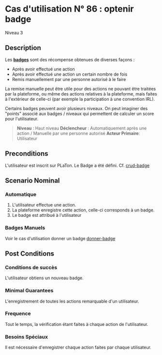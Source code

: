 
# Cas d'utilisation N° 86 :  optenir badge

Niveau 3

## Description

Les **[badges](https://github.com/PremierLangage/plconception/blob/master/conception/concept/badge.md)**   sont des récompense obtenues de diverses façons :
* Après avoir effectué une action
* Après avoir effectué une action un certain nombre de fois
* Remis manuellement par une personne autorisé à le faire

La remise manuelle peut être utile pour des actions ne pouvant être traitées par la plateforme, ou même des actions relatives à la plateforme, mais faites à l'extérieur de celle-ci (par exemple la participation à une convention IRL).

Certains badges peuvent avoir plusieurs niveaux. On peut imaginer des "points" associé aux badges / niveaux qui permettent de calculer un score pour l'utilisateur.

> **Niveau** : Haut niveau
> **Déclencheur** : Automatiquement après une action / Manuelle par une personne autorisé
> **Acteur Primaire**: Utilisateur  
 
 
## Preconditions
L'utilisateur est inscrit sur PLaTon.
Le Badge a été défini. Cf. [crud-badge](../président/crud-badge.md)

## Scenario Nominal

### Automatique
 1. L'utilisateur effectue une action.
 2. La plateforme enregistre cette action, celle-ci corresponds à un badge.
 3. Le badge est attribué à l'utilisateur
 
 
### Badges  Manuels
Voir le cas d'utilisation donner un badge [donner-badge](../président/donner-badge.md)
 
 



## Post Conditions
### Conditions de succès 
L'utilisateur obtiens un nouveau badge.

### Minimal Guarantees
L'enregistrement de toutes les actions remarquable d'un utilisateur.

### Frequence
Tout le temps, la vérification étant faites à chaque action de l'utilisateur.

### Besoins Spéciaux
Il est nécessaire d'enregistrer chaque action faites par chaque utilisateur.
